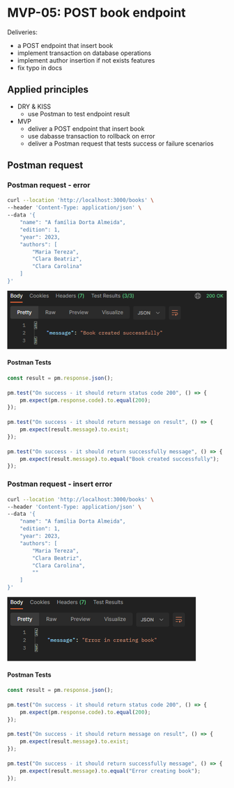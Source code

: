 # MVP-05: POST book endpoint

Deliveries:

 * a POST endpoint that insert book
 * implement transaction on database operations
 * implement author insertion if not exists features
 * fix typo in docs

## Applied principles

 * DRY & KISS
   * use Postman to test endpoint result
 * MVP
   * deliver a POST endpoint that insert book
   * use dabasse transaction to rollback on error
   * deliver a Postman request that tests success or failure scenarios

## Postman request

### Postman request - error

``` bash
curl --location 'http://localhost:3000/books' \
--header 'Content-Type: application/json' \
--data '{
    "name": "A família Dorta Almeida",
    "edition": 1,
    "year": 2023,
    "authors": [
        "Maria Tereza",
        "Clara Beatriz",
        "Clara Carolina"
    ]
}'
```

![Postman post book](./images/mvp-05-post.PNG "Postman post book")

#### Postman Tests

``` javascript
const result = pm.response.json();

pm.test("On success - it should return status code 200", () => {
    pm.expect(pm.response.code).to.equal(200);
});

pm.test("On success - it should return message on result", () => {
    pm.expect(result.message).to.exist;
});

pm.test("On success - it should return successfully message", () => {
    pm.expect(result.message).to.equal("Book created successfully");
});
```

### Postman request - insert error

``` bash
curl --location 'http://localhost:3000/books' \
--header 'Content-Type: application/json' \
--data '{
    "name": "A família Dorta Almeida",
    "edition": 1,
    "year": 2023,
    "authors": [
        "Maria Tereza",
        "Clara Beatriz",
        "Clara Carolina",
        ""
    ]
}'
```

![Postman post error](./images/mvp-05-post-error.PNG "Postman post error")

#### Postman Tests

``` javascript
const result = pm.response.json();

pm.test("On success - it should return status code 200", () => {
    pm.expect(pm.response.code).to.equal(200);
});

pm.test("On success - it should return message on result", () => {
    pm.expect(result.message).to.exist;
});

pm.test("On success - it should return successfully message", () => {
    pm.expect(result.message).to.equal("Error creating book");
});
```

